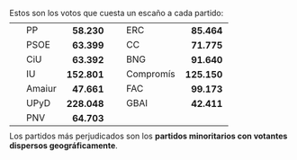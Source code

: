 Estos son los votos que cuesta un escaño a cada partido:

<table style="margin: -5px 0;">
<tr>
<td style="padding-left: 30px;"> PP      </td> <td style="font-weight: bold; text-align: right; padding: 0 10px;"> 58.230 </td>
<td style="padding-left: 30px;"> ERC     </td> <td style="font-weight: bold; text-align: right; padding: 0 10px;"> 85.464 </td>
</tr>
<tr>
<td style="padding-left: 30px;"> PSOE    </td> <td style="font-weight: bold; text-align: right; padding: 0 10px;"> 63.399 </td> 
<td style="padding-left: 30px;"> CC  </td> <td style="font-weight: bold; text-align: right; padding: 0 10px;"> 71.775 </td>
</tr>
<tr>
<td style="padding-left: 30px;"> CiU     </td> <td style="font-weight: bold; text-align: right; padding: 0 10px;"> 63.392 </td>
<td style="padding-left: 30px;"> BNG     </td> <td style="font-weight: bold; text-align: right; padding: 0 10px;"> 91.640</td>
</tr>
<tr>
<td style="padding-left: 30px;"> IU      </td> <td style="font-weight: bold; text-align: right; padding: 0 10px;"> 152.801 </td>
<td style="padding-left: 30px;"> Compromís    </td> <td style="font-weight: bold; text-align: right; padding: 0 10px;"> 125.150 </td>
</tr>
<tr>
<td style="padding-left: 30px;"> Amaiur    </td> <td style="font-weight: bold; text-align: right; padding: 0 10px;"> 47.661 </td>
<td style="padding-left: 30px;"> FAC    </td> <td style="font-weight: bold; text-align: right; padding: 0 10px;"> 99.173 </td>
</tr>
<tr>
<td style="padding-left: 30px;"> UPyD    </td> <td style="font-weight: bold; text-align: right; padding: 0 10px;"> 228.048 </td>
<td style="padding-left: 30px;"> GBAI </td> <td style="font-weight: bold; text-align: right; padding: 0 10px;"> 42.411 </td>
</tr>
<tr>
<td style="padding-left: 30px;"> PNV </td> <td style="font-weight: bold; text-align: right; padding: 0 10px;"> 64.703 </td>
</tr>
</table>

Los partidos más perjudicados son los **partidos minoritarios con votantes dispersos geográficamente**.
